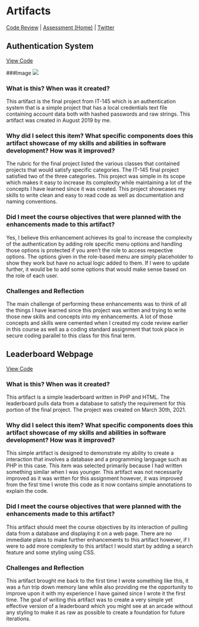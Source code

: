 # Artifacts

[Code Review](https://www.youtube.com/watch?v=kwWbbS4lTBk) | [Assessment (Home)](https://coltonthompson.github.io) | [Twitter](https://twitter.com/ColtonMThompson)

## Authentication System
[View Code](https://github.com/ColtonThompson/AuthenticationSystem)

###Image
<img src="https://i.imgur.com/gOAjzAV.png">

### What is this? When was it created?
This artifact is the final project from IT-145 which is an authentication system that is a simple project that has a local credentials text file containing account data both with hashed passwords and raw strings. This artifact was created in August 2019 by me.

### Why did I select this item? What specific components does this artifact showcase of my skills and abilities in software development? How was it improved?
The rubric for the final project listed the various classes that contained projects that would satisfy specific categories. The IT-145 final project satisfied two of the three categories. This project was simple in its scope which makes it easy to increase its complexity while maintaining a lot of the concepts I have learned since it was created. This project showcases my skills to write clean and easy to read code as well as documentation and naming conventions.

### Did I meet the course objectives that were planned with the enhancements made to this artifact?
Yes, I believe this enhancement achieves its goal to increase the complexity of the authentication by adding role specific menu options and handling those options is protected if you aren’t the role to access respective options. The options given in the role-based menu are simply placeholder to show they work but have no actual logic added to them. If I were to update further, it would be to add some options that would make sense based on the role of each user.

### Challenges and Reflection
The main challenge of performing these enhancements was to think of all the things I have learned since this project was written and trying to write those new skills and concepts into my enhancements. A lot of those concepts and skills were cemented when I created my code review earlier in this course as well as a coding standard assignment that took place in secure coding parallel to this class for this final term.

## Leaderboard Webpage
[View Code](https://github.com/ColtonThompson/Leaderboard)

### What is this? When was it created?
This artifact is a simple leaderboard written in PHP and HTML. The leaderboard pulls data from a database to satisfy the requirement for this portion of the final project. The project was created on March 30th, 2021.

### Why did I select this item? What specific components does this artifact showcase of my skills and abilities in software development? How was it improved?
This simple artifact is designed to demonstrate my ability to create a interaction that involves a database and a programming language such as PHP in this case. This item was selected primarily because I had written something similar when I was younger. This artifact was not necessarily improved as it was written for this assignment however, it was improved from the first time I wrote this code as it now contains simple annotations to explain the code.

### Did I meet the course objectives that were planned with the enhancements made to this artifact?
This artifact should meet the course objectives by its interaction of pulling data from a database and displaying it on a web page. There are no immediate plans to make further enhancements to this artifact however, if I were to add more complexity to this artifact I would start by adding a search feature and some styling using CSS.

### Challenges and Reflection
This artifact brought me back to the first time I wrote something like this, it was a fun trip down memory lane while also providing me the opportunity to improve upon it with my experience I have gained since I wrote it the first time. The goal of writing this artifact was to create a very simple yet effective version of a leaderboard which you might see at an arcade without any styling to make it as raw as possible to create a foundation for future iterations. 
